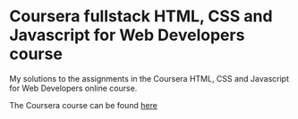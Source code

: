 # Coursera fullstack HTML, CSS and Javascript for Web Developers course


My solutions to the assignments in the Coursera HTML, CSS and Javascript for Web Developers online course.

The Coursera course can be found [here](https://www.coursera.org/learn/html-css-javascript-for-web-developers/home/info)
